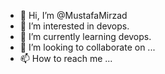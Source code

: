- 👋 Hi, I’m @MustafaMirzad
- 👀 I’m interested in devops.
- 🌱 I’m currently learning devops.
- 💞️ I’m looking to collaborate on ...
- 📫 How to reach me ...

<!---
MustafaMirzad/MustafaMirzad is a ✨ special ✨ repository because its `README.md` (this file) appears on your GitHub profile.
You can click the Preview link to take a look at your changes.
--->
